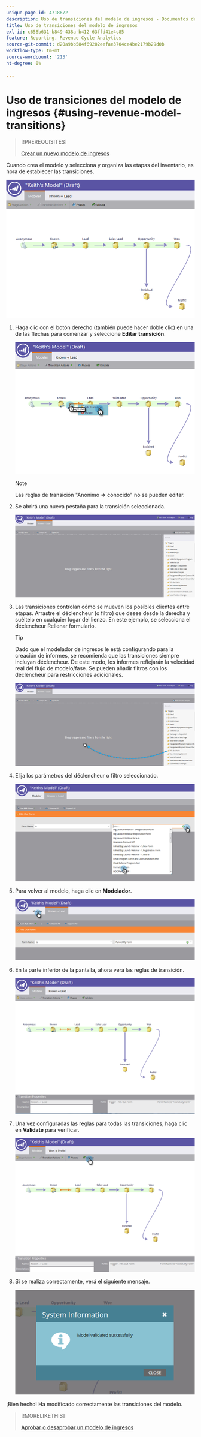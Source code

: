 ```yaml
---
unique-page-id: 4718672
description: Uso de transiciones del modelo de ingresos - Documentos de Marketo - Documentación del producto
title: Uso de transiciones del modelo de ingresos
exl-id: c658b631-b849-438a-b412-63ffd41e4c85
feature: Reporting, Revenue Cycle Analytics
source-git-commit: d20a9bb584f69282eefae3704ce4be2179b29d0b
workflow-type: tm+mt
source-wordcount: '213'
ht-degree: 0%

---
```


# Uso de transiciones del modelo de ingresos {#using-revenue-model-transitions}

>[!PREREQUISITES]
>
>[Crear un nuevo modelo de ingresos](/help/marketo/product-docs/reporting/revenue-cycle-analytics/revenue-cycle-models/create-a-new-revenue-model.md)

Cuando crea el modelo y selecciona y organiza las etapas del inventario, es hora de establecer las transiciones.

![](assets/one-2.png)

1. Haga clic con el botón derecho (también puede hacer doble clic) en una de las flechas para comenzar y seleccione **Editar transición**.

   ![](assets/two-2.png)

   >[!NOTE]
   >
   >Las reglas de transición &quot;Anónimo ⇒ conocido&quot; no se pueden editar.

1. Se abrirá una nueva pestaña para la transición seleccionada.

   ![](assets/three-1.png)

1. Las transiciones controlan cómo se mueven los posibles clientes entre etapas. Arrastre el déclencheur (o filtro) que desee desde la derecha y suéltelo en cualquier lugar del lienzo. En este ejemplo, se selecciona el déclencheur Rellenar formulario.

   >[!TIP]
   >
   >Dado que el modelador de ingresos le está configurando para la creación de informes, se recomienda que las transiciones siempre incluyan déclencheur. De este modo, los informes reflejarán la velocidad real del flujo de modelo/fase. Se pueden añadir filtros con los déclencheur para restricciones adicionales.

   ![](assets/four-2.png)

1. Elija los parámetros del déclencheur o filtro seleccionado.

   ![](assets/five-2.png)

1. Para volver al modelo, haga clic en **Modelador**.

   ![](assets/six.png)

1. En la parte inferior de la pantalla, ahora verá las reglas de transición.

   ![](assets/seven.png)

1. Una vez configuradas las reglas para todas las transiciones, haga clic en **Validate** para verificar.

   ![](assets/eight.png)

1. Si se realiza correctamente, verá el siguiente mensaje.

   ![](assets/nine.png)

¡Bien hecho! Ha modificado correctamente las transiciones del modelo.

>[!MORELIKETHIS]
>
>[Aprobar o desaprobar un modelo de ingresos](/help/marketo/product-docs/reporting/revenue-cycle-analytics/revenue-cycle-models/approve-unapprove-a-revenue-model.md)
